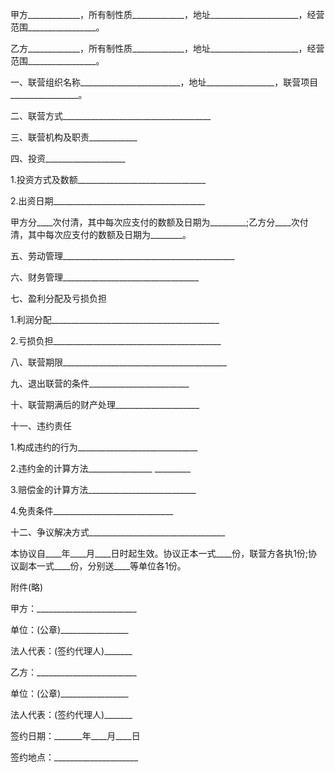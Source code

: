 
 


甲方_____________，所有制性质_____________，地址______________________，经营范围_________________。


乙方_____________，所有制性质_____________，地址______________________，经营范围_________________。


一、联营组织名称_________________________，地址_________________，联营项目_________________。


二、联营方式_____________________________________


三、联营机构及职责____________


四、投资____________________


1.投资方式及数额________________________________


2.出资日期______________________________________


甲方分____次付清，其中每次应支付的数额及日期为_________;乙方分____次付清，其中每次应支付的数额及日期为________。


五、劳动管理___________________________________________


六、财务管理__________________________________


七、盈利分配及亏损负担


1.利润分配__________________________________________


2.亏损负担__________________________________________


八、联营期限_________________________________________


九、退出联营的条件_________________________


十、联营期满后的财产处理_____________________


十一、违约责任


1.构成违约的行为______________________________


2.违约金的计算方法________________ _________


3.赔偿金的计算方法___________________________


4.免责条件______________________________


十二、争议解决方式__________________________________


本协议自____年____月____日时起生效。协议正本一式____份，联营方各执1份;协议副本一式____份，分别送____等单位各1份。


附件(略)


甲方：_________________________


单位：(公章)_________________


法人代表：(签约代理人)_______


乙方：_________________________


单位：(公章)_________________


法人代表：(签约代理人)_______


签约日期：_______年____月____日


签约地点：_____________________
 


 

 
 
 
 
 
  


  
 

  


  


  
 
 
 
 

